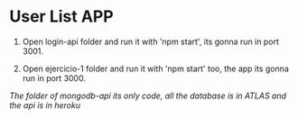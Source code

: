 # User List APP

1) Open login-api folder and run it with 'npm start', its gonna run in port 3001.

2) Open ejercicio-1 folder and run it with 'npm start' too, the app its gonna run in port 3000. 


*The folder of mongodb-api its only code, all the database is in ATLAS and the api is in heroku*
